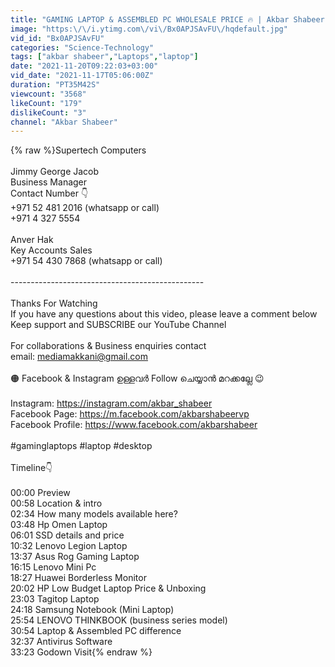 ```yaml
---
title: "GAMING LAPTOP & ASSEMBLED PC WHOLESALE PRICE 🔥 | Akbar Shabeer"
image: "https:\/\/i.ytimg.com\/vi\/Bx0APJSAvFU\/hqdefault.jpg"
vid_id: "Bx0APJSAvFU"
categories: "Science-Technology"
tags: ["akbar shabeer","Laptops","laptop"]
date: "2021-11-20T09:22:03+03:00"
vid_date: "2021-11-17T05:06:00Z"
duration: "PT35M42S"
viewcount: "3568"
likeCount: "179"
dislikeCount: "3"
channel: "Akbar Shabeer"
---
```

{% raw %}Supertech Computers<br /><br />Jimmy George Jacob<br />Business Manager<br />Contact Number 👇<br />+971 52 481 2016 (whatsapp or call)<br />+971 4 327 5554 <br /><br />Anver Hak<br />Key Accounts Sales<br />+971 54 430 7868 (whatsapp or call)<br /><br />------------------------------------------------<br /><br />Thanks For Watching<br />If you have any questions about this video, please leave a comment below<br />Keep support and SUBSCRIBE our YouTube Channel<br /><br />For collaborations &amp; Business enquiries contact<br />email: mediamakkani@gmail.com<br /><br />🟠 Facebook &amp; Instagram ഉള്ളവർ Follow ചെയ്യാൻ മറക്കല്ലേ 😉<br /><br />Instagram: <a rel="nofollow" target="blank" href="https://instagram.com/akbar_shabeer">https://instagram.com/akbar_shabeer</a><br />Facebook Page:  <a rel="nofollow" target="blank" href="https://m.facebook.com/akbarshabeervp">https://m.facebook.com/akbarshabeervp</a><br />Facebook Profile: <a rel="nofollow" target="blank" href="https://www.facebook.com/akbarshabeer">https://www.facebook.com/akbarshabeer</a><br /><br />#gaminglaptops #laptop #desktop<br /><br />Timeline👇<br /><br />00:00 Preview<br />00:58 Location &amp; intro<br />02:34 How many models available here?<br />03:48 Hp Omen Laptop<br />06:01 SSD details and price<br />10:32 Lenovo Legion Laptop<br />13:37 Asus Rog Gaming Laptop<br />16:15 Lenovo Mini Pc <br />18:27 Huawei Borderless Monitor<br />20:02 HP Low Budget Laptop Price &amp; Unboxing<br />23:03 Tagitop Laptop <br />24:18 Samsung Notebook (Mini Laptop)<br />25:54 LENOVO THINKBOOK (business series model)<br />30:54 Laptop &amp; Assembled PC difference <br />32:37 Antivirus Software<br />33:23 Godown Visit{% endraw %}
